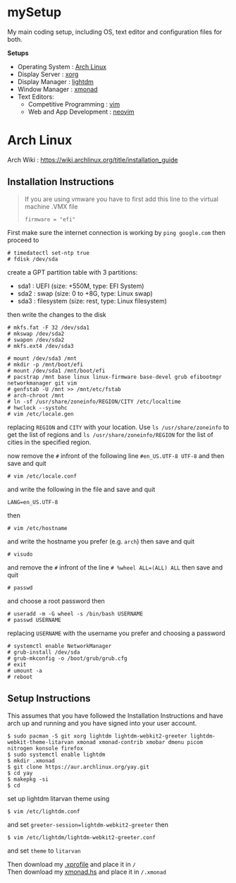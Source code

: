 # mySetup
My main coding setup, including OS, text editor and configuration files for both.

**Setups**
- Operating System : [Arch Linux](./arch/)
- Display Server : [xorg](./xorg/)
- Display Manager : [lightdm](./lightdm/)
- Window Manager : [xmonad](./xmonad/)
- Text Editors:
  - Competitive Programming : [vim](./cpvim/)
  - Web and App Development : [neovim](./neovim/)

# Arch Linux
Arch Wiki : https://wiki.archlinux.org/title/installation_guide

## Installation Instructions
> If you are using vmware you have to first add this line to the virtual machine .VMX file
> ```
> firmware = "efi"
> ```
First make sure the internet connection is working by `ping google.com` then proceed to
```
# timedatectl set-ntp true
# fdisk /dev/sda
```
create a GPT partition table with 3 partitions:
  - sda1 : UEFI (size: +550M, type: EFI System)
  - sda2 : swap (size: 0 to +8G, type: Linux swap)
  - sda3 : filesystem (size: rest, type: Linux filesystem)

then write the changes to the disk
```
# mkfs.fat -F 32 /dev/sda1
# mkswap /dev/sda2
# swapon /dev/sda2
# mkfs.ext4 /dev/sda3

# mount /dev/sda3 /mnt
# mkdir -p /mnt/boot/efi
# mount /dev/sda1 /mnt/boot/efi
# pacstrap /mnt base linux linux-firmware base-devel grub efibootmgr networkmanager git vim 
# genfstab -U /mnt >> /mnt/etc/fstab
# arch-chroot /mnt
# ln -sf /usr/share/zoneinfo/REGION/CITY /etc/localtime
# hwclock --systohc
# vim /etc/locale.gen
```
replacing `REGION` and `CITY` with your location. Use `ls /usr/share/zoneinfo` to get the list of regions and `ls /usr/share/zoneinfo/REGION` for the list of cities in the specified region.

now remove the `#` infront of the following line `#en_US.UTF-8 UTF-8` and then save and quit
```
# vim /etc/locale.conf
```
and write the following in the file and save and quit
```
LANG=en_US.UTF-8
```
then
```
# vim /etc/hostname
```
and write the hostname you prefer (e.g. `arch`) then save and quit
```
# visudo
```
and remove the `#` infront of the line `# %wheel ALL=(ALL) ALL` then save and quit
```
# passwd
```
and choose a root password then
```
# useradd -m -G wheel -s /bin/bash USERNAME
# passwd USERNAME
```
replacing `USERNAME` with the username you prefer and choosing a password
```
# systemctl enable NetworkManager
# grub-install /dev/sda
# grub-mkconfig -o /boot/grub/grub.cfg
# exit
# umount -a
# reboot
```

## Setup Instructions
This assumes that you have followed the Installation Instructions and have arch up and running and you have signed into your user account.
```
$ sudo pacman -S git xorg lightdm lightdm-webkit2-greeter lightdm-webkit-theme-litarvan xmonad xmonad-contrib xmobar dmenu picom nitrogen konsole firefox
$ sudo systemctl enable lightdm
$ mkdir .xmonad
$ git clone https://aur.archlinux.org/yay.git
$ cd yay
$ makepkg -si
$ cd
```
set up lightdm litarvan theme using
```
$ vim /etc/lightdm.conf
```
and set `greeter-session=lightdm-webkit2-greeter` then 
```
$ vim /etc/lightdm/lightdm-webkit2-greeter.conf
```
and set `theme` to `litarvan`

Then download my [.xprofile](./.xprofile) and place it in `/`             <br />
Then download my [xmonad.hs](./xmonad.hs) and place it in `/.xmonad`      <br />
